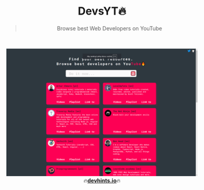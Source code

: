 <h1 align="center">Devs<span color="#fd0054">YT🔥</span></h1>
<blockquote align='center'>Browse best Web Developers on YouTube</blockquote>

<br>
<p align="center">
<a href="https://devsonyt.guru/" target="_blank"> <img src="screenshot/devsonyt.png" width=600/></a>
<br>
🔥<b><a href='https://devsonyt.guru/'>devhints.io</a></b>🔥
</p>
